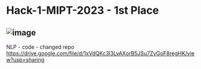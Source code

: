 # Hack-1-MIPT-2023 - 1st Place
![image](https://user-images.githubusercontent.com/67025630/235309841-748d924a-bc9f-4f07-8b52-aaec6952b981.png)
--

NLP - code - changed repo
https://drive.google.com/file/d/1xVdQKc3l3LvAXorB5JSu7ZyGoF8regHK/view?usp=sharing

